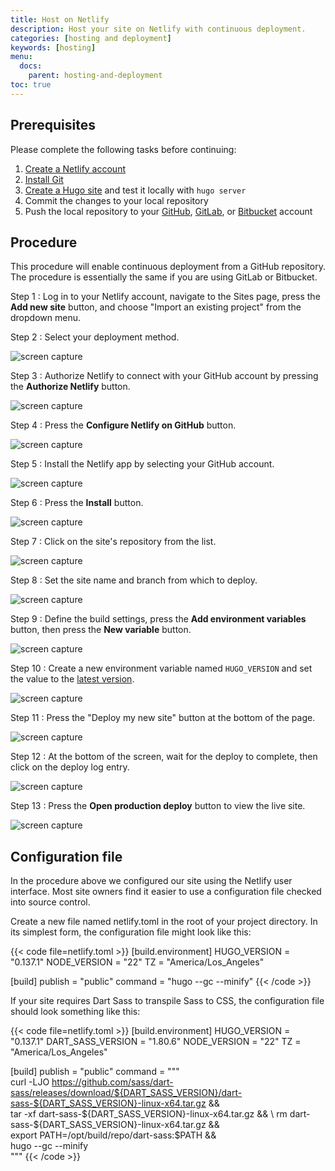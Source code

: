 ```yaml
---
title: Host on Netlify
description: Host your site on Netlify with continuous deployment.
categories: [hosting and deployment]
keywords: [hosting]
menu:
  docs:
    parent: hosting-and-deployment
toc: true
---
```


## Prerequisites

Please complete the following tasks before continuing:

1. [Create a Netlify account]
2. [Install Git]
3. [Create a Hugo site] and test it locally with `hugo server`
4. Commit the changes to your local repository
5. Push the local repository to your [GitHub], [GitLab], or [Bitbucket] account

[Bitbucket]: https://bitbucket.org/product
[Create a Hugo site]: /getting-started/quick-start/
[Create a Netlify account]: https://app.netlify.com/signup
[GitHub]: https://github.com
[GitLab]: https://about.gitlab.com/
[Install Git]: https://git-scm.com/book/en/v2/Getting-Started-Installing-Git

## Procedure

This procedure will enable continuous deployment from a GitHub repository. The procedure is essentially the same if you are using GitLab or Bitbucket.

Step 1
: Log in to your Netlify account, navigate to the Sites page, press the **Add new site** button, and choose "Import an existing project" from the dropdown menu.

Step 2
: Select your deployment method.

  ![screen capture](netlify-step-02.png)

Step 3
: Authorize Netlify to connect with your GitHub account by pressing the **Authorize Netlify** button.

  ![screen capture](netlify-step-03.png)

Step 4
: Press the **Configure Netlify on GitHub** button.

  ![screen capture](netlify-step-04.png)

Step 5
: Install the Netlify app by selecting your GitHub account.

  ![screen capture](netlify-step-05.png)

Step 6
: Press the **Install** button.

  ![screen capture](netlify-step-06.png)

Step 7
: Click on the site's repository from the list.

  ![screen capture](netlify-step-07.png)

Step 8
: Set the site name and branch from which to deploy.

  ![screen capture](netlify-step-08.png)

Step 9
: Define the build settings, press the **Add environment variables** button, then press the **New variable** button.

  ![screen capture](netlify-step-09.png)

Step 10
: Create a new environment variable named `HUGO_VERSION` and set the value to the [latest version].

[latest version]: https://github.com/gohugoio/hugo/releases/latest

  ![screen capture](netlify-step-10.png)

Step 11
: Press the "Deploy my new site" button at the bottom of the page.

  ![screen capture](netlify-step-11.png)

Step 12
: At the bottom of the screen, wait for the deploy to complete, then click on the deploy log entry.

  ![screen capture](netlify-step-12.png)

Step 13
: Press the **Open production deploy** button to view the live site.

  ![screen capture](netlify-step-13.png)

## Configuration file

In the procedure above we configured our site using the Netlify user interface. Most site owners find it easier to use a configuration file checked into source control.

Create a new file named netlify.toml in the root of your project directory. In its simplest form, the configuration file might look like this:

{{< code file=netlify.toml >}}
[build.environment]
HUGO_VERSION = "0.137.1"
NODE_VERSION = "22"
TZ = "America/Los_Angeles"

[build]
publish = "public"
command = "hugo --gc --minify"
{{< /code >}}

If your site requires Dart Sass to transpile Sass to CSS, the configuration file should look something like this:

{{< code file=netlify.toml >}}
[build.environment]
HUGO_VERSION = "0.137.1"
DART_SASS_VERSION = "1.80.6"
NODE_VERSION = "22"
TZ = "America/Los_Angeles"

[build]
publish = "public"
command = """\
  curl -LJO https://github.com/sass/dart-sass/releases/download/${DART_SASS_VERSION}/dart-sass-${DART_SASS_VERSION}-linux-x64.tar.gz && \
  tar -xf dart-sass-${DART_SASS_VERSION}-linux-x64.tar.gz && \
  rm dart-sass-${DART_SASS_VERSION}-linux-x64.tar.gz && \
  export PATH=/opt/build/repo/dart-sass:$PATH && \
  hugo --gc --minify \
  """
{{< /code >}}
